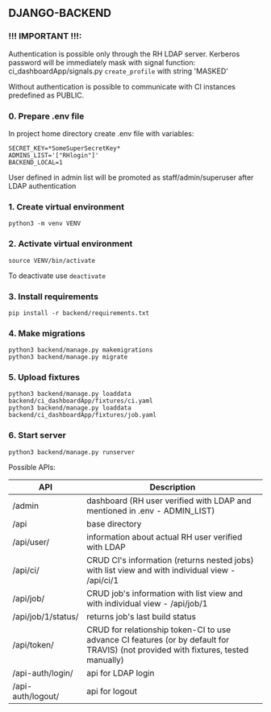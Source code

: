 ## DJANGO-BACKEND

### **!!!** IMPORTANT **!!!**:

Authentication is possible only through the RH LDAP server.
Kerberos password will be immediately mask with signal function:
ci_dashboardApp/signals.py `create_profile` with string 'MASKED'

Without authentication is possible to communicate with CI instances predefined as PUBLIC.

### 0. Prepare .env file

In project home directory create .env file with variables:

```
SECRET_KEY=*SomeSuperSecretKey*
ADMINS_LIST='["RHlogin"]'
BACKEND_LOCAL=1
```

User defined in admin list will be promoted as staff/admin/superuser after LDAP authentication

### 1. Create virtual environment

```
python3 -m venv VENV
```

### 2. Activate virtual environment

```
source VENV/bin/activate
```

To deactivate use `deactivate`

### 3. Install requirements

```
pip install -r backend/requirements.txt
```

### 4. Make migrations

```
python3 backend/manage.py makemigrations
python3 backend/manage.py migrate
```

### 5. Upload fixtures

```
python3 backend/manage.py loaddata backend/ci_dashboardApp/fixtures/ci.yaml
python3 backend/manage.py loaddata backend/ci_dashboardApp/fixtures/job.yaml
```

### 6. Start server

```
python3 backend/manage.py runserver
```

Possible APIs:

| API                | Description                                                                                                                        |
| ------------------ |------------------------------------------------------------------------------------------------------------------------------------|
| /admin             | dashboard (RH user verified with LDAP and mentioned in .env - ADMIN_LIST)                                                          |
| /api               | base directory                                                                                                                     |
| /api/user/         | information about actual RH user verified with LDAP                                                                                |
| /api/ci/           | CRUD CI's information (returns nested jobs) with list view and with individual view - /api/ci/1                                    |
| /api/job/          | CRUD job's information with list view and with individual view - /api/job/1                                                        |
| /api/job/1/status/ | returns job's last build status                                                                                                    |
| /api/token/        | CRUD for relationship token-CI to use advance CI features (or by default for TRAVIS) (not provided with fixtures, tested manually) |
| /api-auth/login/   | api for LDAP login                                                                                                                 |
| /api-auth/logout/  | api for logout                                                                                                                     |